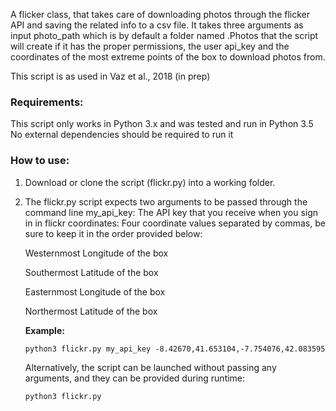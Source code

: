A flicker class, that takes care of downloading photos through the flicker API and
saving the related info to a csv file. It takes three arguments as input photo_path which
is by default a folder named .Photos that the script will create if it has the proper 
permissions, the user api_key and the coordinates of the most extreme points of the box 
to download photos from.

This script is as used in Vaz et al., 2018 (in prep)

<h3>Requirements:</h3>
This script only works in Python 3.x and was tested and run in Python 3.5
No external dependencies should be required to run it

<h3>How to use:</h3>

  1)  Download or clone the script (flickr.py) into a working folder.

  2)  The flickr.py script expects two arguments to be passed through the command line
      my_api_key: The API key that you receive when you sign in in flickr
      coordinates: Four coordinate values separated by commas, be sure to keep it in the
      order provided below:
      
        <p>Westernmost Longitude of the box</p>
        <p>Southermost Latitude of the box</p>
        <p>Easternmost Longitude of the box</p>
        <p>Northermost Latitude of the box</p>
          
  
  
  
      <strong>Example:</strong>
      
      
      ```
      python3 flickr.py my_api_key -8.42670,41.653104,-7.754076,42.083595
      ```
      
      Alternatively, the script can be launched without passing any arguments, and they
      can be provided during runtime:
      
      ```
      python3 flickr.py
      ```
      
      
  
    
